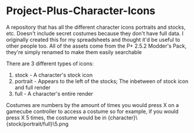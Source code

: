 # Project-Plus-Character-Icons
A repository that has all the different character icons portraits and stocks, etc. Doesn't include secret costumes because they don't have full data.
I originally created this for my spreadsheets and thought it'd be useful to other people too.
All of the assets come from the P+ 2.5.2 Modder's Pack, they're simply renamed to make them easily searchable

There are 3 different types of icons:
1. stock - A character's stock icon
2. portrait - Appears to the left of the stocks; The inbetween of stock icon and full render
3. full - A character's entire render

Costumes are numbers by the amount of times you would press X on a gamecube controller to access a costume
so for example, if you would press X 5 times, the costume would be in {character}\\{stock/portrait/full}\\5.png
